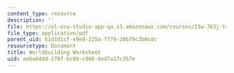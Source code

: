 ```yaml
---
content_type: resource
description: ''
file: https://ol-ocw-studio-app-qa.s3.amazonaws.com/courses/21w-763j-transmedia-storytelling-modern-science-fiction-spring-2014/aeba04dd270fbc0bc9666ed7a17c357e_MIT21W_763JS14_Wrldbuildng.pdf
file_type: application/pdf
parent_uid: 61d1d1cf-e9e9-225a-f779-20b79c3b0cdc
resourcetype: Document
title: Worldbuilding Worksheet
uid: aeba04dd-270f-bc0b-c966-6ed7a17c357e
---
```

